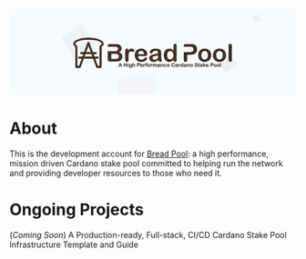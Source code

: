 [![Bread Pool Logo Animated](assets/bread-pool-logo-animated.gif)](https://bread-pool.com)

# About

This is the development account for [Bread Pool](https://bread-pool.com): a high performance, mission driven Cardano stake pool committed to helping run the network and providing developer resources to those who need it.

# Ongoing Projects

(*Coming Soon*) A Production-ready, Full-stack, CI/CD Cardano Stake Pool Infrastructure Template and Guide
